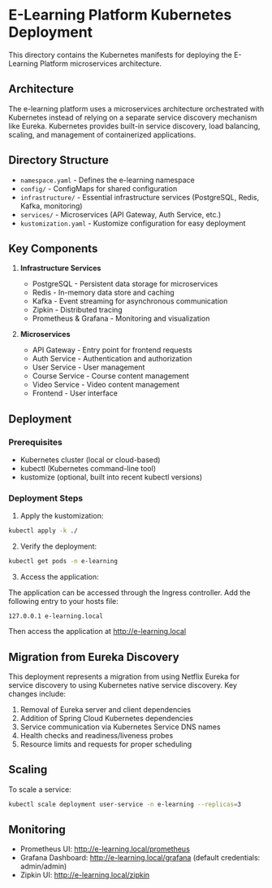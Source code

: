 # E-Learning Platform Kubernetes Deployment

This directory contains the Kubernetes manifests for deploying the E-Learning Platform microservices architecture.

## Architecture

The e-learning platform uses a microservices architecture orchestrated with Kubernetes instead of relying on a separate service discovery mechanism like Eureka. Kubernetes provides built-in service discovery, load balancing, scaling, and management of containerized applications.

## Directory Structure

- `namespace.yaml` - Defines the e-learning namespace
- `config/` - ConfigMaps for shared configuration
- `infrastructure/` - Essential infrastructure services (PostgreSQL, Redis, Kafka, monitoring)
- `services/` - Microservices (API Gateway, Auth Service, etc.)
- `kustomization.yaml` - Kustomize configuration for easy deployment

## Key Components

1. **Infrastructure Services**
   - PostgreSQL - Persistent data storage for microservices
   - Redis - In-memory data store and caching
   - Kafka - Event streaming for asynchronous communication
   - Zipkin - Distributed tracing
   - Prometheus & Grafana - Monitoring and visualization

2. **Microservices**
   - API Gateway - Entry point for frontend requests
   - Auth Service - Authentication and authorization
   - User Service - User management
   - Course Service - Course content management
   - Video Service - Video content management
   - Frontend - User interface

## Deployment

### Prerequisites

- Kubernetes cluster (local or cloud-based)
- kubectl (Kubernetes command-line tool)
- kustomize (optional, built into recent kubectl versions)

### Deployment Steps

1. Apply the kustomization:

```bash
kubectl apply -k ./
```

2. Verify the deployment:

```bash
kubectl get pods -n e-learning
```

3. Access the application:

The application can be accessed through the Ingress controller. Add the following entry to your hosts file:

```
127.0.0.1 e-learning.local
```

Then access the application at http://e-learning.local

## Migration from Eureka Discovery

This deployment represents a migration from using Netflix Eureka for service discovery to using Kubernetes native service discovery. Key changes include:

1. Removal of Eureka server and client dependencies
2. Addition of Spring Cloud Kubernetes dependencies
3. Service communication via Kubernetes Service DNS names
4. Health checks and readiness/liveness probes
5. Resource limits and requests for proper scheduling

## Scaling

To scale a service:

```bash
kubectl scale deployment user-service -n e-learning --replicas=3
```

## Monitoring

- Prometheus UI: http://e-learning.local/prometheus
- Grafana Dashboard: http://e-learning.local/grafana (default credentials: admin/admin)
- Zipkin UI: http://e-learning.local/zipkin